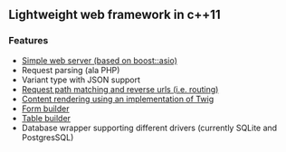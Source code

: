 
## Lightweight web framework in c++11

### Features 

- [Simple web server (based on boost::asio)](src/server/readme.md)
- Request parsing (ala PHP)
- Variant type with JSON support
- [Request path matching and reverse urls (i.e. routing)](src/util/Routing.md)
- [Content rendering using an implementation of Twig](src/util/Renderer.md)
- [Form builder](src/views/Forms.md)
- [Table builder](src/views/Tables.md)
- Database wrapper supporting different drivers (currently SQLite and PostgresSQL)

